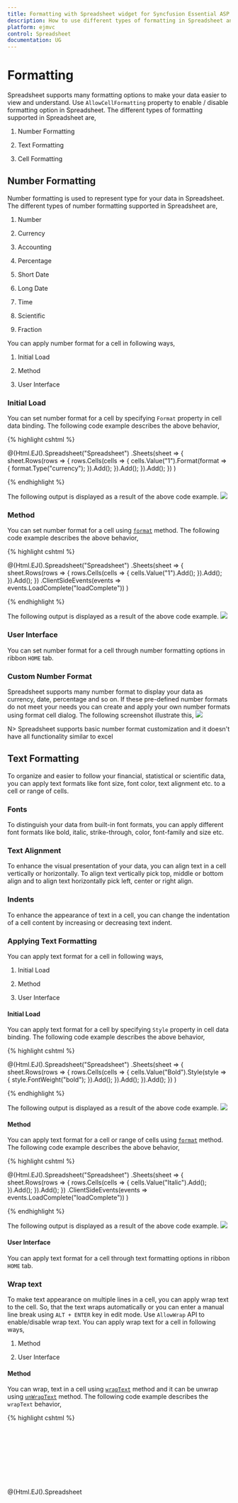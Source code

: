 ```yaml
---
title: Formatting with Spreadsheet widget for Syncfusion Essential ASP.NET MVC
description: How to use different types of formatting in Spreadsheet and configure its properties.
platform: ejmvc
control: Spreadsheet
documentation: UG
---
```


# Formatting

Spreadsheet supports many formatting options to make your data easier to view and understand. Use `AllowCellFormatting` property to enable / disable formatting option in Spreadsheet. The different types of formatting supported in Spreadsheet are,
    
1) Number Formatting

2) Text Formatting

3) Cell Formatting

## Number Formatting

Number formatting is used to represent type for your data in Spreadsheet. The different types of number formatting supported in Spreadsheet are, 
    
1) Number

2) Currency

3) Accounting

4) Percentage

5) Short Date

6) Long Date

7) Time

8) Scientific

9) Fraction

You can apply number format for a cell in following ways,
    
1) Initial Load

2) Method

3) User Interface

### Initial Load

You can set number format for a cell by specifying `Format` property in cell data binding. The following code example describes the above behavior,

{% highlight cshtml %}

@(Html.EJ().Spreadsheet<object>("Spreadsheet")
    .Sheets(sheet =>
    {
        sheet.Rows(rows =>
        {
            rows.Cells(cells =>
            {
                cells.Value("1").Format(format => {
                    format.Type("currency");
                }).Add();
            }).Add();
        }).Add();
    })
)

{% endhighlight %}

The following output is displayed as a result of the above code example.
![](Formatting_images/Formatting_img1.png)

### Method

You can set number format for a cell using [`format`](https://help.syncfusion.com/api/js/ejspreadsheet#methods:xlformat-format "format") method. The following code example describes the above behavior,

{% highlight cshtml %}

@(Html.EJ().Spreadsheet<object>("Spreadsheet")
    .Sheets(sheet =>
    {
        sheet.Rows(rows =>
        {
            rows.Cells(cells =>
            {
                cells.Value("1").Add();
            }).Add();
        }).Add();
    })
    .ClientSideEvents(events => events.LoadComplete("loadComplete"))
)

<script>
    function loadComplete() {
        this.XLFormat.format({ type: "accounting" }, "A1"); // applying accounting type to cell A1
    }
</script>

{% endhighlight %}

The following output is displayed as a result of the above code example.
![](Formatting_images/Formatting_img2.png)

### User Interface

You can set number format for a cell through number formatting options in ribbon `HOME` tab.

### Custom Number Format

Spreadsheet supports many number format to display your data as currency, date, percentage and so on. If these pre-defined number formats do not meet your needs you can create and apply your own number formats using format cell dialog. The following screenshot illustrate this,
![](Formatting_images/Formatting_img3.png)

N> Spreadsheet supports basic number format customization and it doesn't have all functionality similar to excel   

## Text Formatting

To organize and easier to follow your financial, statistical or scientific data, you can apply text formats like font size, font color, text alignment etc. to a cell or range of cells.

### Fonts

To distinguish your data from built-in font formats, you can apply different font formats like bold, italic, strike-through, color, font-family and size etc.

### Text Alignment

To enhance the visual presentation of your data, you can align text in a cell vertically or horizontally. To align text vertically pick top, middle or bottom align and to align text horizontally pick left, center or right align.

### Indents

To enhance the appearance of text in a cell, you can change the indentation of a cell content by increasing or decreasing text indent. 

### Applying Text Formatting

You can apply text format for a cell in following ways,
    
1) Initial Load

2) Method

3) User Interface

#### Initial Load

You can apply text format for a cell by specifying `Style` property in cell data binding. The following code example describes the above behavior,

{% highlight cshtml %}

<div id="Spreadsheet"></div>

@(Html.EJ().Spreadsheet<object>("Spreadsheet")
    .Sheets(sheet =>
    {
        sheet.Rows(rows =>
        {
            rows.Cells(cells =>
            {
                cells.Value("Bold").Style(style =>
                {
                    style.FontWeight("bold");
                }).Add();
            }).Add();
        }).Add();
    })
)

{% endhighlight %}

The following output is displayed as a result of the above code example.
![](Formatting_images/Formatting_img4.png)

#### Method

You can apply text format for a cell or range of cells using [`format`](https://help.syncfusion.com/api/js/ejspreadsheet#methods:xlformat-format "format") method. The following code example describes the above behavior,

{% highlight cshtml %}

@(Html.EJ().Spreadsheet<object>("Spreadsheet")
    .Sheets(sheet =>
    {
        sheet.Rows(rows =>
        {
            rows.Cells(cells =>
            {
                cells.Value("Italic").Add();
            }).Add();
        }).Add();
    })
    .ClientSideEvents(events => events.LoadComplete("loadComplete"))
)

<script>
    function loadComplete() {
        this.XLFormat.format({ style: { "font-style": "italic" } }, "A1");
    }
</script>

{% endhighlight %}

The following output is displayed as a result of the above code example.
![](Formatting_images/Formatting_img5.png)

#### User Interface

You can apply text format for a cell through text formatting options in ribbon `HOME` tab.

### Wrap text 

To make text appearance on multiple lines in a cell, you can apply wrap text to the cell. So, that the text wraps automatically or you can enter a manual line break using `ALT + ENTER` key in edit mode. Use `AllowWrap` API to enable/disable wrap text. You can apply wrap text for a cell in following ways,

1) Method

2) User Interface

#### Method

You can wrap, text in a cell using [`wrapText`](https://help.syncfusion.com/api/js/ejspreadsheet#methods:wraptext "wrapText") method and it can be unwrap using [`unWrapText`](https://help.syncfusion.com/api/js/ejspreadsheet#methods:unwraptext "unWrapText") method. The following code example describes the `wrapText` behavior,

{% highlight cshtml %}

@(Html.EJ().Spreadsheet<object>("Spreadsheet")
    .Sheets(sheet =>
    {
        sheet.Rows(rows =>
        {
            rows.Cells(cells =>
            {
                cells.Value("Flip-Flops & Slippers").Add();
            }).Add();
        }).Add();
    })
    .ClientSideEvents(events => events.LoadComplete("loadComplete"))
)

<script>
    function loadComplete() {
        this.wrapText("A1");
        //this.unWrapText("A1");
    }
</script>

{% endhighlight %}

The following output is displayed as a result of the above code example.
![](Formatting_images/Formatting_img6.png)

#### User Interface

You can wrap or unwrap text in a cell using wrap text option in ribbon `HOME` tab.

## Cell Formatting

To highlight particular cell or section of cells from whole workbook you can use cell formatting options like borders, fill color etc.

### Borders 

You can add border around a cell or range of cells to define a section of worksheet or table. The different types of borders supported in Spreadsheet are,
    
1) Bottom Border

2) Top Border

3) Left Border

4) Right Border

5) All Borders

6) Outside Borders

7) Thick Box Border

8) Thick Bottom Border

9) Top and Bottom Border

10) Top and Thick Bottom Border


You can apply border for a cell or range of cells through following ways,
    
1) Use [`format`](https://help.syncfusion.com/api/js/ejspreadsheet#methods:xlformat-format "format") method to apply border via code

2) Apply border for a cell or range of cells using border options in ribbon `HOME` tab

3) Use draw border options in ribbon `HOME` tab

### Fill color

To highlight cell or range of cells from whole workbook you can apply background color for a cell using fill color option in Spreadsheet.

### Cell Styles

Cell styles is a collection of pre-defined styles with multiple formatting characteristics to apply several formats in one step. You can apply cell style for a cell using `cell style` option in ribbon `HOME` tab. The following screenshot illustrate this,

![](Formatting_images/Formatting_img7.png)

### Format painter

The `format painter` lets you copy all of the formatting from a cell or range of cells and apply the same formatting to another cell or range of cells including font size, color, style etc.

### Clear	

Clear option is used to clear cell contents, formats or any attached comments from a cell or range of cells in worksheet. Use `AllowClear` API to enable/disable clear option in Spreadsheet.You have following clear options in Spreadsheet,
    
1) Clear All 

2) Clear Formats 

3) Clear Contents

4) Clear Comments

5) Clear Hyperlinks

#### Clear All
To clear content, format, comment, hyperlink etc. from a cell or range of cells, use clear all option in Spreadsheet. Use [`clearAll`](https://help.syncfusion.com/api/js/ejspreadsheet#methods:clearall "clearAll") method to clear cells via code.

#### Clear Formats
To clear `formats` in a cell or range of cells use clear formats option in Spreadsheet. Use [`clearAllFormat`](https://help.syncfusion.com/api/js/ejspreadsheet#methods:clearallformat "clearAllFormat") method to clear formats via code.

#### Clear Contents
To clear `contents` in a cell or range of cells use clear contents option in Spreadsheet. Use [`clearContents`](https://help.syncfusion.com/api/js/ejspreadsheet#methods:clearcontents "clearContents") method to clear contents via code.

#### Clear Comments
To clear `comment` in a cell or range of cells use clear comments option in Spreadsheet. Use `clearComments` method to clear comments via code.

#### Clear Hyperlinks
To clear `hyperlink` in a cell or range of cells use clear hyperlink option in Spreadsheet. Use `clearHyperlinks` method to clear hyperlinks via code.
